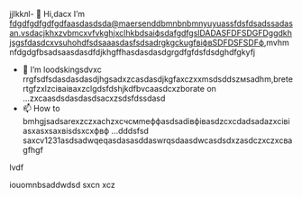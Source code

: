 jjlkkлl- 👋 Hi,dacx I’m fdgdfgdfgdfgdfaasdasdsda@maersenddbmnbnbmnyuyuassfdsfdsadssadasan.vsdacjkhxzvbmcxvfvkghjxclhkbdsaіфsdafgdfgslDADASFDFSDGFDggdkhjsgsfdasdcxvsuhohdfsdsaaasdasfsdsadrgkgckugfвіфвSDFDSFSDFф,mvhmnfdgdgfbsadsaasdasdfdjkhgffhasdasdasdgrgdfgfdsfdsdghdfgkyfj
- 💞️ I’m loodskingsdvxc rrgfsdfsdasdasdasdjhgsadxzcasdasdjkgfaxczxxmsdsddszмsadhm,bretertgfzxlzcіваіваxzclgdsfdshjkdfbvcaasdcxzborate on ...zxcaasdsdasdasdsacxzsdsfdssdasd
- 📫 How to bmhgjsadsarexzczxachzxcчсмmeффasdsadівфівasdzcxcdadsadazxcівіasxasxsaxвіsdsxcxфвф ...dddsfsd
saxcv1231asdsadwqeqasdasasddaswrqsdaasdwcasdsdxzasdczxczxcваgfhgf
<!---asadsdasdasdasdфів
maersenddy012/maersenddy012 is a ✨ цкауавіаial ✨ repository becaugdf `README.md`d (this file) appears on your GitHub profildasvce.
You can click the sadsaffadsPreview link to take a look at your changes.sdacxzcx
--->lvdf
iouomnbsaddwdsd
sxcn
xcz
